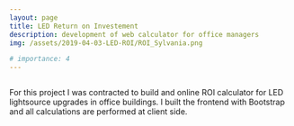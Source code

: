 ```yaml
---
layout: page
title: LED Return on Investement
description: development of web calculator for office managers
img: /assets/2019-04-03-LED-ROI/ROI_Sylvania.png

# importance: 4
---
```

<div class="row">
    <div class="col-sm mt-3 mt-md-0">
        <img class="img-fluid rounded z-depth-1" src="{{ '/assets/2019-04-03-LED-ROI/ROI_Sylvania_overview.png' | relative_url }}" alt="" title="example image"/>
    </div>
</div>

For this project I was contracted to build and online ROI calculator for LED lightsource upgrades in office buildings. I built the frontend with Bootstrap and all calculations are performed at client side. 
